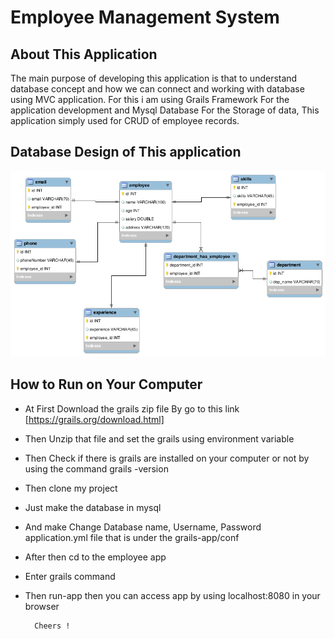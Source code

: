 Employee Management System
============================

About This Application
----------------------
The main purpose of developing this application is that to understand database concept and how we can connect and working with database using MVC application. For this i am using Grails Framework For the application development and Mysql Database For the Storage of data, This application simply used for CRUD of employee records. 


Database Design of This application
------------------------------------
![alt tag](https://github.com/madhusudhan1234/employee/blob/master/grails-app/assets/images/employeedb.png)


How to Run on Your Computer
-----------------------------

- At First Download the grails zip file By go to this link [https://grails.org/download.html]
- Then Unzip that file and set the grails using environment variable 
- Then Check if there is grails are installed on your computer or not by using the command grails -version
- Then clone my project
- Just make the database in mysql 
- And make Change Database name, Username, Password application.yml file that is under the grails-app/conf
- After then cd to the employee app 
- Enter grails command
- Then run-app then you can access app by using localhost:8080 in your browser
		
		Cheers ! 
    